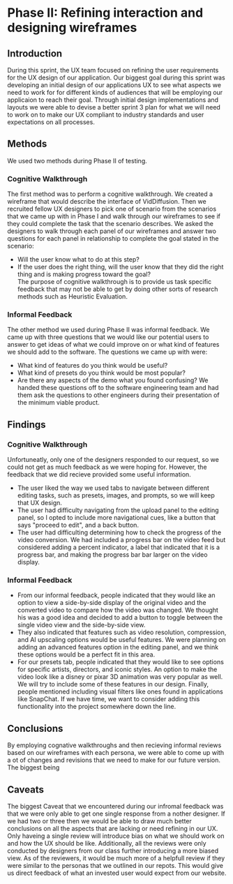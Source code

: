 # Phase II: Refining interaction and designing wireframes

## Introduction

During this sprint, the UX team focused on refining the user requirements for the UX design of our application. Our biggest goal during this sprint was developing an initial design of our applications UX to see what aspects we need to work for for different kinds of audiences that will be employing our applicaion to reach their goal. Through initial design implementations and layouts we were able to devise a better sprint 3 plan for what we will need to work on to make our UX compliant to industry standards and user expectations on all processes.

## Methods

<!---
!!! Describe research methods you used to discover new insights, which explains the purpose of each. Provide enough detail that someone would be able to faithfully reproduce your research. !!!
--->
We used two methods during Phase II of testing.
### Cognitive Walkthrough
The first method was to perform a cognitive walkthrough. We created a wireframe that would describe the interface of VidDiffusion. Then we recruited fellow UX designers to pick one of scenario from the scenarios that we came up with in Phase I and walk through our wireframes to see if they could complete the task that the scenario describes. We asked the designers to walk through each panel of our wireframes and answer two questions for each panel in relationship to complete the goal stated in the scenario:
- Will the user know what to do at this step?
- If the user does the right thing, will the user know that they did the right thing and is making progress toward the goal?  
The purpose of cognitive walkthrough is to provide us task specific feedback that may not be able to get by doing other sorts of research methods such as Heuristic Evaluation.

### Informal Feedback
The other method we used during Phase II was informal feedback. We came up with three questions that we would like our potential users to answer to get ideas of what we could improve on or what kind of features we should add to the software. The questions we came up with were:
- What kind of features do you think would be useful?
- What kind of presets do you think would be most popular?
- Are there any aspects of the demo what you found confusing?
We handed these questions off to the software engineering team and had them ask the questions to other engineers during their presentation of the minimum viable product.


## Findings

<!---
!!! For each research method, detail each of the findings point-by-point to clarify new discoveries of users' needs !!!
--->
### Cognitive Walkthrough
Unfortuneatly, only one of the designers responded to our request, so we could not get as much feedback as we were hoping for. However, the feedback that we did recieve provided some useful information.
- The user liked the way we used tabs to navigate between different editing tasks, such as presets, images, and prompts, so we will keep that UX design.
- The user had difficulty navigating from the upload panel to the editing panel, so I opted to include more navigational cues, like a button that says "proceed to edit", and a back button.
- The user had difficulting determining how to check the progress of the video conversion. We had included a progress bar on the video feed but considered adding a percent indicator, a label that indicated that it is a progress bar, and making the progress bar bar larger on the video display.
### Informal Feedback
- From our informal feedback, people indicated that they would like an option to view a side-by-side display of the original video and the converted video to compare how the video was changed. We thought his was a good idea and decided to add a button to toggle between the single video view and the side-by-side view.
- They also indicated that features such as video resolution, compression, and AI upscaling options would be useful features. We were planning on adding an advanced features option in the editing panel, and we think these options would be a perfect fit in this area.
- For our presets tab, people indicated that they would like to see options for specific artists, directors, and iconic styles. An option to make the video look like a disney or pixar 3D animation was very popular as well. We will try to include some of these features in our design. Finally, people mentioned including visual filters like ones found in applications like SnapChat. If we have time, we want to consider adding this functionality into the project somewhere down the line.


## Conclusions
<!---
!!! Discoveries derived from the methods and their findings. Interpret how the findings translate into new insights into UX design recommendations. Describe those recommendations and how they should shape future work. In this section, include the new design recommendations based on the latest user insights. !!! --->

By employing cognative walkthroughs and then recieving informal reviews based on our wireframes with each persona, we were able to come up with a ot of changes and revisions that we need to make for our future version. The biggest being


## Caveats

<!---  !!! Considerations and/or limitations to the methods you chose and the findings/conclusions drawn from them. In other words, give warnings if there are limitations to your research such as not being able to find enough users of a particular demographic, the methods not being able to expose certain information, assumptions you made, etc. !!! --->

The biggest Caveat that we encountered during our infromal feedback was that we were only able to get one single response from a nother designer. If we had two or three then we would be able to draw much better conclusions on all the aspects that are lacking or need refining in our UX. Only haveing a single review will introduce bias on what we should work on and how the UX should be like. Additionally, all the reviews were only conducted by designers from our class further introducing a more biased view. As of the reviewers, it would be much more of a helpfull review if they were similar to the personas that we outlined in our repots. This would give us direct feedback of what an invested user would expect from our website. 

